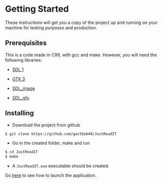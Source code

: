 # Getting Started

These instructions will get you a copy of the project up and running on your machine for testing purposes and production.

## Prerequisites

This is a code made in C99, with gcc and make. However, you will need the following libraries:

- [SDL 1](https://www.archlinux.org/packages/extra/x86_64/sdl/)

- [GTK 3](https://www.archlinux.org/packages/extra/x86_64/gtk3/)

- [SDL_image](https://www.archlinux.org/packages/extra/x86_64/sdl_image/)

- [SDL_gfx](https://www.archlinux.org/packages/extra/x86_64/sdl_gfx/)

## Installing


- Download the project from github

```bash
$ git clone https://github.com/gastbob40/JustReadIT
```

- Go in the created folder, make and run

```bash
$ cd JustReadIT
$ make
```

- A `JustReadIT.exe` executable should be created.

Go [here](using_justreadit.md#using-justreadit) to see how to launch the application.
